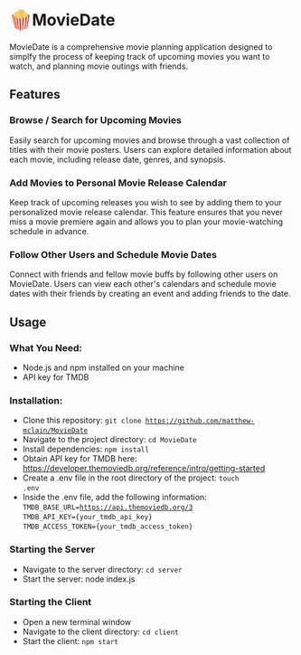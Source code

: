 <h1 style="display: flex; align-items: center;">
  <img src="client\src\components\icons\popcorn.svg" alt="MovieDate Logo" width="40" height="40"> MovieDate
</h1>
MovieDate is a comprehensive movie planning application designed to simplfy the process of keeping track of upcoming movies you want to watch, and planning movie outings with friends.

## Features

### Browse / Search for Upcoming Movies
Easily search for upcoming movies and browse through a vast collection of titles with their movie posters. Users can explore detailed information about each movie, including release date, genres, and synopsis.

### Add Movies to Personal Movie Release Calendar
Keep track of upcoming releases you wish to see by adding them to your personalized movie release calendar. This feature ensures that you never miss a movie premiere again and allows you to plan your movie-watching schedule in advance.

### Follow Other Users and Schedule Movie Dates
Connect with friends and fellow movie buffs by following other users on MovieDate. Users can view each other's calendars and schedule movie dates with their friends by creating an event and adding friends to the date.


## Usage

### What You Need:
   - Node.js and npm installed on your machine
   - API key for TMDB

### Installation:
   - Clone this repository: <code>git clone https://github.com/matthew-mclain/MovieDate</code>
   - Navigate to the project directory: <code>cd MovieDate</code>
   - Install dependencies: <code>npm install</code>
   - Obtain API key for TMDB here: https://developer.themoviedb.org/reference/intro/getting-started
   - Create a .env file in the root directory of the project: <code>touch .env</code>
   - Inside the .env file, add the following information:<br>
       <code>TMDB_BASE_URL=https://api.themoviedb.org/3</code><br>
       <code>TMDB_API_KEY={your_tmdb_api_key}</code><br>
       <code>TMDB_ACCESS_TOKEN={your_tmdb_access_token}</code><br>

### Starting the Server
  - Navigate to the server directory: <code>cd server</code>
  - Start the server: node index.js

### Starting the Client
  - Open a new terminal window
  - Navigate to the client directory: <code>cd client</code>
  - Start the client: <code>npm start</code>